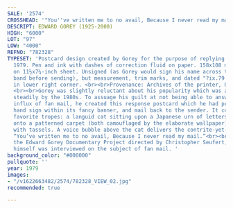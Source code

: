 ```yaml
---
SALE: '2574'
CROSSHEAD: '"You''ve written me to no avail, Because I never read my mail."'
DESCRIPT: EDWARD GOREY (1925-2000)
HIGH: "6000"
LOT: "97"
LOW: "4000"
REFNO: "782328"
TYPESET: 'Postcard design created by Gorey for the purpose of replying to fan mail,
  1979. Pen and ink with dashes of correction fluid on paper. 158x108 mm; 6¼x4¼ inches,
  on 11½x7¼-inch sheet. Unsigned (as Gorey would sign his name across the diagonal
  band before sending), but measurement, trim marks, and dated "?ix.79 - I.c.79" inked
  in lower right corner. <br><br>Provenance: Archives of the printer, Oliphant Press.
  <br><br>Gorey was slightly reluctant about his popularity which was already growing
  steadily by the 1980s. To assuage his guilt at not being able to answer the growing
  influx of fan mail, he created this response postcard which he had printed, would
  hand sign within its fancy banner, and mail back to the sender. It contained his
  favorite tropes: a languid cat sitting upon a Japanese urn of letters overflowing
  onto a patterned carpet (both camouflaged by the elaborate wallpaper), and drapery
  with tassels. A voice bubble above the cat delivers the contrite-yet-candid message:
  “You’ve written me to no avail, Because I never read my mail.”<br><br>As part of
  the Edward Gorey Documentary Project directed by Christopher Seufert, the artist
  himself was interviewed on the subject of fan mail. '
background_color: "#000000"
pullquote: ''
year: 1979
images:
- "/v1622663482/2574/782328_VIEW_02.jpg"
recommended: true

---
```

